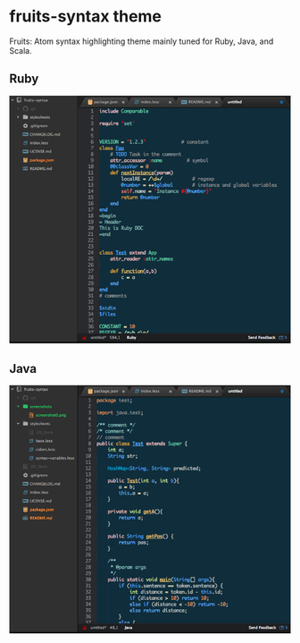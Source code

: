 # fruits-syntax theme

Fruits:
Atom syntax highlighting theme mainly tuned for Ruby, Java, and Scala.

## Ruby
![A screenshot of your theme](https://raw.githubusercontent.com/Yuichiroh/fruits-syntax/master/screenshots/screenshot-ruby.png)

## Java
![A screenshot of your theme](https://raw.githubusercontent.com/Yuichiroh/fruits-syntax/master/screenshots/screenshot-java.png)
